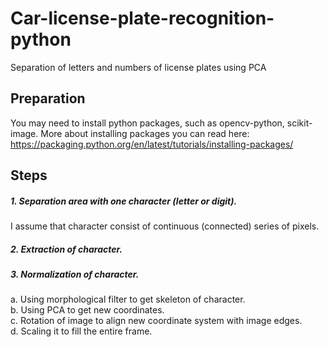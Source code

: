 # Car-license-plate-recognition-python
Separation of letters and numbers of license plates using PCA
## Preparation
You may need to install python packages, such as opencv-python, scikit-image. 
More about installing packages you can read here: https://packaging.python.org/en/latest/tutorials/installing-packages/
## Steps
##### 1. Separation area with one character (letter or digit). 
I assume that character consist of continuous (connected) series of pixels.
##### 2. Extraction of character.
##### 3. Normalization of character.
a. Using morphological filter to get skeleton of character.<br>
b. Using PCA to get new coordinates.<br>
c. Rotation of image to align new coordinate system with image edges.<br>
d. Scaling it to fill the entire frame.

